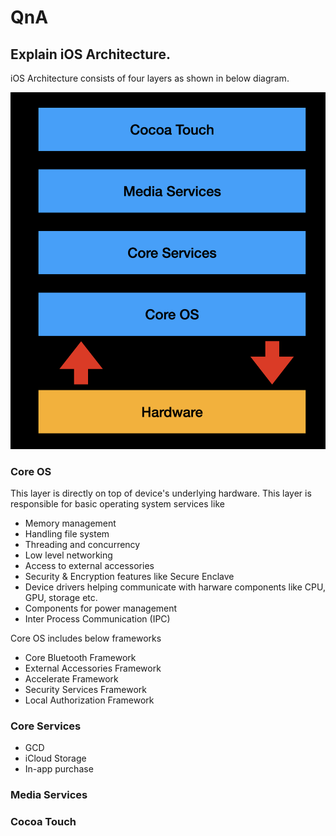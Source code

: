 #  QnA

## Explain iOS Architecture.

iOS Architecture consists of four layers as shown in below diagram.

![iOS Architecture](resources/ios_architecture.png "iOS Architecture")

### Core OS

This layer is directly on top of device's underlying hardware. This layer is responsible
for basic operating system services like

- Memory management
- Handling file system
- Threading and concurrency
- Low level networking
- Access to external accessories
- Security & Encryption features like Secure Enclave
- Device drivers helping communicate with harware components like CPU, GPU, storage etc.
- Components for power management
- Inter Process Communication (IPC) 

Core OS includes below frameworks

- Core Bluetooth Framework
- External Accessories Framework
- Accelerate Framework
- Security Services Framework
- Local Authorization Framework

### Core Services

- GCD
- iCloud Storage
- In-app purchase


### Media Services


### Cocoa Touch
